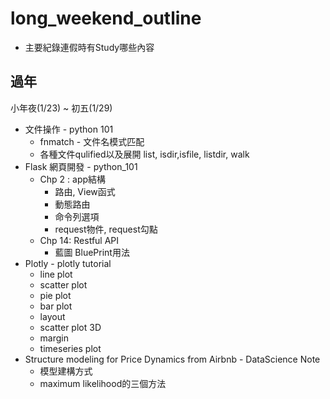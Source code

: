 # long_weekend_outline
* 主要紀錄連假時有Study哪些內容

## 過年
小年夜(1/23) ~ 初五(1/29)
* 文件操作 - python 101
  * fnmatch - 文件名模式匹配
  * 各種文件qulified以及展開 list, isdir,isfile, listdir, walk
* Flask 網頁開發 - python_101 
  * Chp 2 : app結構
    * 路由, View函式
    * 動態路由
    * 命令列選項
    * request物件, request勾點
  * Chp 14: Restful API
    * 藍圖 BluePrint用法
* Plotly - plotly tutorial
  * line plot
  * scatter plot
  * pie plot
  * bar plot
  * layout
  * scatter plot 3D
  * margin
  * timeseries plot
* Structure modeling for Price Dynamics from Airbnb - DataScience Note
  * 模型建構方式
  * maximum likelihood的三個方法